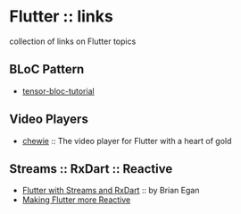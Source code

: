 # Flutter :: links
collection of links on Flutter topics

## BLoC Pattern
- [tensor-bloc-tutorial](https://steemit.com/utopian-io/@tensor/using-the-bloc-pattern-to-build-reactive-applications-with-streams-in-dart-s-flutter-framework)

## Video Players
- [chewie](https://github.com/brianegan/chewie) :: The video player for Flutter with a heart of gold

## Streams :: RxDart :: Reactive
- [Flutter with Streams and RxDart](https://skillsmatter.com/skillscasts/12254-flutter-with-streams-and-rxdart) :: by Brian Egan
- [Making Flutter more Reactive](https://www.burkharts.net/apps/blog/making-flutter-more-reactive/) 